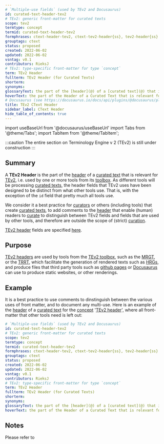 ```yaml
---
# `Multiple-use fields` (used by TEv2 and Docusaurus)
id: curated-text-header-tev2
# TEv2: generic front-matter for curated texts
scope: tev2
termtype: concept
termid: curated-text-header-tev2
formphrases: ctext-header-tev2, ctext-tev2-header{ss}, tev2-header{ss}
grouptags: ctext
status: proposed
created: 2022-06-02
updated: 2022-06-02
vsntag: v0.1
contributors: RieksJ
# TEv2: type-specific front-matter for type `concept`
term: TEv2 Header
fullterm: TEv2 Header (for Curated Texts)
shorterm:
synonyms:
glossaryText: the part of the [header](@) of a [curated text](@) that is relevant for [TEv2](@), i.e. used by one or more tools from its [toolbox](@).
hoverText: the part of the Header of a Curated Text that is relevant for TEv2 tools, i.e. used by one or more tools from its Toolbox.
# Docusaurus (see https://docusaurus.io/docs/api/plugins/@docusaurus/plugin-content-docs#markdown-front-matter):
title: TEv2 CText Header
sidebar_label: CText Header
hide_table_of_contents: true
---
```


import useBaseUrl from '@docusaurus/useBaseUrl'
import Tabs from '@theme/Tabs';
import TabItem from '@theme/TabItem';

:::caution
The entire section on Terminology Engine v 2 (TEv2) is still under construction
:::

## Summary

A **TEv2 Header** is the part of the [header](@) of a [curated text](@) that is relevant for [TEv2](@), i.e. used by one or more tools from its [toolbox](@). As different tools will be processing [curated texts](@), the header fields that TEv2 uses have been designed to be distinct from what other tools use. That is, with the exception of the `id` field that pretty much all tools use.

We consider it a best practice for [curators](@) or others (including tools) that create [curated texts](@), to add comments to the [header](@) that enable (human) readers to [curate](@) to distinguish between TEv2 fields and fields that are used by other tools, and therefore are outside the scope of (strict) [curation](@).

[TEv2 header](@) fields are specified [here](ctext#generic-header-fields).

## Purpose

[TEv2 headers](@) are used by tools from the [TEv2 toolbox](@), such as the [MRGT](@), or the [TRRT](@), which facilitate the generation of rendered texts such as [HRGs](@), and produce files that third party tools such as [github pages](https://pages.github.com/) or [Docusaurus](https://docusaurus.io/docs/docs-introduction) can use to produce static websites, or other renderings.

## Example

It is a best practice to use comments to dinstinguish between the various uses of front matter, and to document any multi-use. Here is an example of the [header](@) of a [curated text](@) for the [concept](@) '[TEv2 header](@)', where all front-matter that other tools need is left out:

~~~ yaml
# `Multiple-use fields` (used by TEv2 and Docusaurus)
id: curated-text-header-tev2
# TEv2: generic front-matter for curated texts
scope: tev2
termtype: concept
termid: curated-text-header-tev2
formphrases: ctext-header-tev2, ctext-tev2-header{ss}, tev2-header{ss}
grouptags: ctext
status: proposed
created: 2022-06-02
updated: 2022-06-02
vsntag: v0.1
contributors: RieksJ
# TEv2: type-specific front-matter for type `concept`
term: TEv2 Header
fullterm: TEv2 Header (for Curated Texts)
shorterm:
synonyms:
glossaryText: the part of the [header](@) of a [curated text](@) that is relevant for [TEv2](@), i.e. used by one or more tools from its [toolbox](@).
hoverText: the part of the Header of a Curated Text that is relevant for TEv2 tools, i.e. used by one or more tools from its Toolbox.
~~~

## Notes

Please refer to